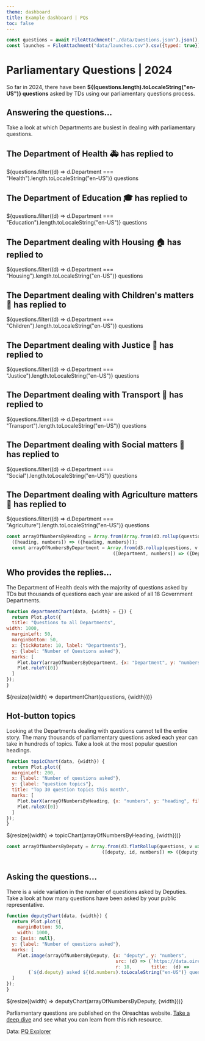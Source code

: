 ```yaml
---
theme: dashboard
title: Example dashboard | PQs
toc: false
---
```

```js
const questions = await FileAttachment("./data/Questions.json").json();
const launches = FileAttachment("data/launches.csv").csv({typed: true});

```

# Parliamentary Questions | 2024

So far in 2024, there have been **${(questions.length).toLocaleString("en-US")} questions** asked by TDs using our parliamentary questions process.


## Answering the questions...

Take a look at which Departments are busiest in dealing with parliamentary questions.

<div class="grid grid-cols-4">
  <div class="card">
    <h2>The Department of <strong>Health</strong> 🚑 has replied to</h2>
    <span class="big">${questions.filter((d) => d.Department === "Health").length.toLocaleString("en-US")} questions</span>
  </div>
   <div class="card">
    <h2>The Department of <strong>Education</strong> 🎓 has replied to</h2>
    <span class="big">${questions.filter((d) => d.Department === "Education").length.toLocaleString("en-US")} questions</span>
  </div>
  <div class="card">
    <h2>The Department dealing with <strong>Housing</strong> 🏠 has replied to<span class="muted"></span></h2>
    <span class="big">${questions.filter((d) => d.Department === "Housing").length.toLocaleString("en-US")} questions</span>
  </div>
  <div class="card">
    <h2>The Department dealing with <strong>Children</strong>'s matters 👶 has replied to</h2>
    <span class="big">${questions.filter((d) => d.Department === "Children").length.toLocaleString("en-US")} questions</span>
  </div>
  <div class="card">
    <h2>The Department dealing with <strong>Justice</strong> 👮 has replied to</h2>
    <span class="big">${questions.filter((d) => d.Department === "Justice").length.toLocaleString("en-US")} questions</span>
  </div>
  <div class="card">
    <h2>The Department dealing with <strong>Transport</strong> 🚉 has replied to</h2>
    <span class="big">${questions.filter((d) => d.Department === "Transport").length.toLocaleString("en-US")} questions</span>
  </div>
  <div class="card">
    <h2>The Department dealing with <strong>Social</strong> matters 🤱 has replied to</h2>
    <span class="big">${questions.filter((d) => d.Department === "Social").length.toLocaleString("en-US")} questions</span>
  </div>
  <div class="card">
    <h2>The Department dealing with <strong>Agriculture</strong> matters 🚜 has replied to</h2>
    <span class="big">${questions.filter((d) => d.Department === "Agriculture").length.toLocaleString("en-US")} questions</span>
  </div>
</div>

```js
const arrayOfNumbersByHeading = Array.from(Array.from(d3.rollup(questions, v => v.length, d => d.Heading)).slice().sort((a, b) => d3.descending(a[1], b[1])).slice(0,30),
  ([heading, numbers]) => ({heading, numbers}));
  const arrayOfNumbersByDepartment = Array.from(d3.rollup(questions, v => v.length, d => d.Department), 
                                       ([Department, numbers]) => ({Department, numbers}))
```


## Who provides the replies...

The Department of Health deals with the majority of questions asked by TDs but thousands of questions each year are asked of all 18 Government Departments.
```js
function departmentChart(data, {width} = {}) {
  return Plot.plot({
  title: "Questions to all Departments",
width: 1000,
  marginLeft: 50,
  marginBottom: 50,
  x: {tickRotate: 10, label: "Departments"},
  y: {label: "Number of Questions asked"},
  marks: [
    Plot.barY(arrayOfNumbersByDepartment, {x: "Department", y: "numbers", fill: "Department", tip: true}),
    Plot.ruleY([0])
  ]
});
}
```

<div class="grid grid-cols-1">
  <div class="card">
    ${resize((width) => departmentChart(questions, {width}))}
  </div>
</div>

## Hot-button topics
Looking at the Departments dealing with questions cannot tell the entire story. The many thousands of parliamentary questions asked each year can take in hundreds of topics. Take a look at the most popular question headings.

```js
function topicChart(data, {width}) {
  return Plot.plot({
  marginLeft: 200,
  x: {label: "Number of questions asked"},
  y: {label: "question topics"},
  title: "Top 30 question topics this month",
  marks: [
    Plot.barX(arrayOfNumbersByHeading, {x: "numbers", y: "heading", fill: "numbers", tip: true, sort: {y: "x", reverse: true}}),
    Plot.ruleX([0])
  ]
});
}
```

<div class="grid grid-cols-1">
  <div class="card">
    ${resize((width) => topicChart(arrayOfNumbersByHeading, {width}))}
  </div>
</div>

```js
const arrayOfNumbersByDeputy = Array.from(d3.flatRollup(questions, v => v.length, d => d.Deputy, d => d.memberCode),
                                   ([deputy, id, numbers]) => ({deputy, id, numbers}));
                                  
```

## Asking the questions...
There is a wide variation in the number of questions asked by Deputies. Take a look at how many questions have been asked by your public representative.

```js
function deputyChart(data, {width}) {
  return Plot.plot({
    marginBottom: 50,
    width: 1000,
  x: {axis: null},
  y: {label: "Number of questions asked"},
  marks: [
    Plot.image(arrayOfNumbersByDeputy, {x: "deputy", y: "numbers",
                                        src: (d) => (`https://data.oireachtas.ie/ie/oireachtas/member/id/${d.id}/image/thumb`),
                                        r: 18,       title:  (d) =>
        (`${d.deputy} asked ${(d.numbers).toLocaleString("en-US")} questions this year`)})
  ]
});
}
```

<div class="grid grid-cols-1">
  <div class="card">
    ${resize((width) => deputyChart(arrayOfNumbersByDeputy, {width}))}
  </div>
</div>

Parliamentary questions are published on the Oireachtas website. [Take a deep dive](https://www.oireachtas.ie/en/debates/questions) and see what you can learn from this rich resource.

Data: [PQ Explorer](https://www.oireachtas.ie/pq-explorer)
